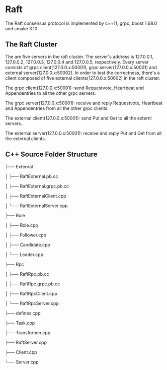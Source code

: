 # Raft

The Raft consensus protocol is implemented by c++11, grpc, boost 1.68.0 and cmake 3.10. 

## The Raft Cluster


The are five servers in the raft cluster. The server's address is 127.0.0.1, 127.0.0.2, 127.0.0.3, 127.0.0.4 and 127.0.0.5, respectively. Every server consists of grpc client(127.0.0.x:50001), grpc server(127.0.0.x:50001) and external server(127.0.0.x:50002). In order to test the correctness, there's a client composed of five external clients(127.0.0.x:50002) in the raft cluster. 

The grpc client(127.0.0.x:50001): send Requestvote, Heartbeat and Appendentries to all the other grpc servers. 

The grpc server(127.0.0.x:50001): receive and reply Requestvote, Heartbeat and Appendentries from all the other grpc clients. 

The external client(127.0.0.x:50001): send Put and Get to all the externl servers.

The external server(127.0.0.x:50001): receive and reply Put and Get from all the external clients. 

## C++ Source Folder Structure

├── External

│   ├── RaftExternal.pb.cc

│   ├── RaftExternal.grpc.pb.cc

│   ├── RaftExternalClient.cpp

│   └── RaftExternalServer.cpp

├── Role

│   ├── Role.cpp

│   ├── Follower.cpp

│   ├── Candidate.cpp

│   └── Leader.cpp

├── Rpc

│   ├── RaftRpc.pb.cc

│   ├── RaftRpc.grpc.pb.cc

│   ├── RaftRpcClient.cpp

│   └── RaftRpcServer.cpp

├── defines.cpp

├── Task.cpp

├── Transformer.cpp

├── RaftServer.cpp

├── Client.cpp

└── Server.cpp

